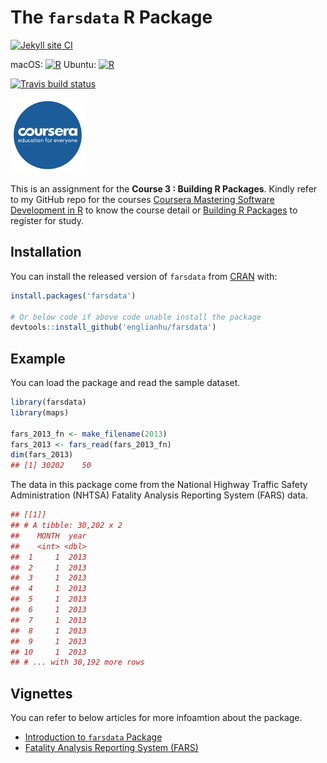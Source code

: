 The `farsdata` R Package
========

<!-- badges: start -->
[![Jekyll site CI](https://github.com/englianhu/farsdata/actions/workflows/jekyll.yml/badge.svg)](https://github.com/englianhu/farsdata/actions/workflows/jekyll.yml) 

macOS: [![R](https://github.com/englianhu/farsdata/actions/workflows/R-macos.yml/badge.svg)](https://github.com/englianhu/farsdata/actions/workflows/R-macos.yml)
Ubuntu: [![R](https://github.com/englianhu/farsdata/actions/workflows/R-ubuntu.yml/badge.svg)](https://github.com/englianhu/farsdata/actions/workflows/R-ubuntu.yml)

[![Travis build status](https://travis-ci.com/englianhu/farsdata.svg?branch=master)](https://travis-ci.com/englianhu/farsdata)
<!-- badges: end -->

<img src="inst/figure/coursera.jpg" width="120"/>

This is an assignment for the **Course 3 : Building R Packages**. Kindly refer to my GitHub repo for the courses [Coursera Mastering Software Development in R](https://github.com/englianhu/Coursera-Mastering-Software-Development-in-R) to know the course detail or [Building R Packages](https://www.coursera.org/learn/r-packages) to register for study.

Installation
------------

You can install the released version of `farsdata` from [CRAN](https://CRAN.R-project.org) with:

``` r
install.packages('farsdata')

# Or below code if above code unable install the package
devtools::install_github('englianhu/farsdata')
```

Example
-------

You can load the package and read the sample dataset.

``` r
library(farsdata)
library(maps)

fars_2013_fn <- make_filename(2013)
fars_2013 <- fars_read(fars_2013_fn) 
dim(fars_2013)
## [1] 30202    50
```

The data in this package come from the National Highway Traffic Safety Administration (NHTSA) Fatality Analysis Reporting System (FARS) data.

``` r
## [[1]]
## # A tibble: 30,202 x 2
##    MONTH  year
##    <int> <dbl>
##  1     1  2013
##  2     1  2013
##  3     1  2013
##  4     1  2013
##  5     1  2013
##  6     1  2013
##  7     1  2013
##  8     1  2013
##  9     1  2013
## 10     1  2013
## # ... with 30,192 more rows
```

Vignettes
-------

You can refer to below articles for more infoamtion about the package.

- [Introduction to `farsdata` Package](http://rpubs.com/englianhu/farsdata-intro)
- [Fatality Analysis Reporting System (FARS)](http://rpubs.com/englianhu/farsdata-vignette)
